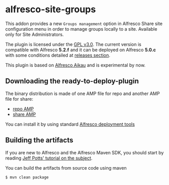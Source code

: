 alfresco-site-groups
====================

This addon provides a new ```Groups management``` option in Alfresco Share site configuration menu in order to manage groups locally to a site. Available only for Site Administrators.

The plugin is licensed under the [GPL v3.0](http://www.gnu.org/licenses/gpl-3.0.html). The current version is compatible with Alfresco **5.2.f** and it can be deployed on Alfresco **5.0.c** with some conditions detailed at [releases section](https://github.com/keensoft/alfresco-site-groups/releases/tag/5.0.c).

This plugin is based on [Alfresco Aikau](https://github.com/Alfresco/Aikau/blob/master/tutorial/chapters/About.md) and is experimental by now.

Downloading the ready-to-deploy-plugin
--------------------------------------
The binary distribution is made of one AMP file for repo and another AMP file for share:

* [repo AMP](https://github.com/keensoft/alfresco-site-groups/releases/download/5.2.f/site-groups-repo-1.0.0.amp)
* [share AMP](https://github.com/keensoft/alfresco-site-groups/releases/download/5.2.f/site-groups-share-1.0.1.amp)

You can install it by using standard [Alfresco deployment tools](http://docs.alfresco.com/community/tasks/dev-extensions-tutorials-simple-module-install-amp.html)

Building the artifacts
----------------------
If you are new to Alfresco and the Alfresco Maven SDK, you should start by reading [Jeff Potts' tutorial on the subject](http://ecmarchitect.com/alfresco-developer-series-tutorials/maven-sdk/tutorial/tutorial.html).

You can build the artifacts from source code using maven
```sh
$ mvn clean package
```
